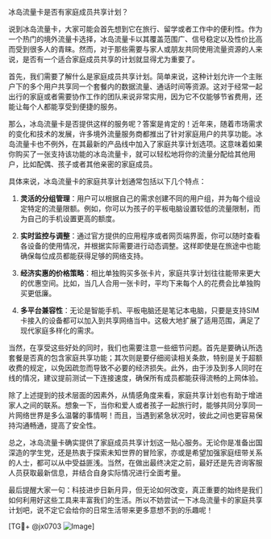 冰岛流量卡是否有家庭成员共享计划？

说到冰岛流量卡，大家可能会首先想到它在旅行、留学或者工作中的便利性。作为一个热门的境外流量卡选择，冰岛流量卡以其覆盖范围广、信号稳定以及性价比高而受到很多人的青睐。然而，对于那些需要与家人或朋友共同使用流量资源的人来说，是否有一个适合家庭成员共享的计划就显得尤为重要了。

首先，我们需要了解什么是家庭成员共享计划。简单来说，这种计划允许一个主账户下的多个用户共享同一个套餐内的数据流量、通话时间等资源。这对于经常一起出行的家庭或者需要协作工作的团队来说非常实用，因为它不仅能够节省费用，还能让每个人都能享受到便捷的服务。

那么，冰岛流量卡是否提供这样的服务呢？答案是肯定的！近年来，随着市场需求的变化和技术的发展，许多境外流量服务商都推出了针对家庭用户的共享功能。冰岛流量卡也不例外，在其最新的产品线中加入了家庭共享计划选项。这意味着如果你购买了一张支持该功能的冰岛流量卡，就可以轻松地将你的流量分配给其他用户，比如配偶、孩子或者其他亲密的家庭成员。

具体来说，冰岛流量卡的家庭共享计划通常包括以下几个特点：

1. **灵活的分组管理**：用户可以根据自己的需求创建不同的用户组，并为每个组设定特定的流量限额。例如，你可以为孩子的平板电脑设置较低的流量限制，而为自己的手机设置更高的额度。

2. **实时监控与调整**：通过官方提供的应用程序或者网页端界面，你可以随时查看各设备的使用情况，并根据实际需要进行动态调整。这样即使是在旅途中也能确保每位成员都能获得足够的网络支持。

3. **经济实惠的价格策略**：相比单独购买多张卡片，家庭共享计划往往能带来更大的优惠空间。比如，当几人合用一张卡时，平均下来每个人的花费会比单独购买更低廉。

4. **多平台兼容性**：无论是智能手机、平板电脑还是笔记本电脑，只要是支持SIM卡接入的设备都可以加入到共享网络当中。这极大地扩展了适用范围，满足了现代家庭多样化的需求。

当然，在享受这些好处的同时，我们也需要注意一些细节问题。首先是要确认所选套餐是否真的包含家庭共享功能；其次则是要仔细阅读相关条款，特别是关于超额收费的规定，以免因疏忽而导致不必要的经济损失。此外，由于涉及到多人同时在线的情况，建议提前测试一下连接速度，确保所有成员都能获得流畅的上网体验。

除了上述提到的技术层面的因素外，从情感角度来看，家庭共享计划也有助于增进家人之间的联系。想象一下，当你和爱人或者孩子一起旅行时，能够共同分享同一片网络世界是多么温馨的事情啊！而且，当遇到紧急状况时，彼此之间也更容易保持沟通畅通，提高了安全性。

总之，冰岛流量卡确实提供了家庭成员共享计划这一贴心服务。无论你是准备出国深造的学生党，还是热衷于探索未知世界的冒险家，亦或是希望加强家庭纽带关系的人士，都可以从中受益匪浅。当然，在做出最终决定之前，最好还是先咨询客服人员获取最新信息，并结合自身实际情况进行全面考量。

最后提醒大家一句：科技进步日新月异，但无论如何改变，真正重要的始终是我们如何利用好这些工具来丰富我们的生活。所以不妨尝试一下冰岛流量卡的家庭共享计划吧，说不定它会给你的日常生活带来更多意想不到的乐趣呢！

[TG💪+ @jx0703 ![Image](https://github.com/user-attachments/assets/dbca1d08-cadb-493c-b0ec-ad6f7a83f270)]